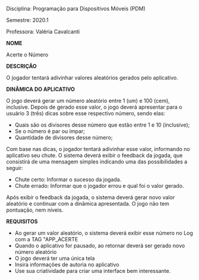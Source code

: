Disciplina: Programação para Dispositivos Móveis (PDM)

Semestre: 2020.1

Professora: Valéria Cavalcanti

  **NOME**
  
Acerte o Número

  **DESCRIÇÃO**
  
O jogador tentará adivinhar valores aleatórios gerados pelo aplicativo.

  **DINÂMICA DO APLICATIVO**
  
O jogo deverá gerar um número aleatório entre 1 (um) e 100 (cem), inclusive. Depois de gerado esse valor, o jogo deverá apresentar para o usuário 3 (três) dicas sobre esse respectivo número, sendo elas:

* Quais são os divisores desse número que estão entre 1 e 10 (inclusive);
* Se o número é par ou ímpar;
* Quantidade de divisores desse número;
 
Com base nas dicas, o jogador tentará adivinhar esse valor, informando no aplicativo seu chute. O sistema deverá exibir o feedback da jogada, que consistirá de uma mensagem simples indicando uma das possibilidades a seguir:

* Chute certo: Informar o sucesso da jogada.
* Chute errado: Informar que o jogador errou e qual foi o valor gerado.

Após exibir o feedback da jogada, o sistema deverá gerar novo valor aleatório e continuar com a dinâmica apresentada. O jogo não tem pontuação, nem níveis.

  **REQUISITOS**
* Ao gerar um valor aleatório, o sistema deverá exibir esse número no Log com a TAG "APP_ACERTE
* Quando o aplicativo for pausado, ao retornar deverá ser gerado novo número aleatório
* O jogo deverá ter uma única tela
* Insira informações de autoria no aplicativo
* Use sua criatividade para criar uma interface bem interessante.
